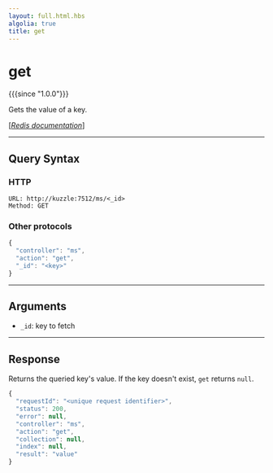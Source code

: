 ```yaml
---
layout: full.html.hbs
algolia: true
title: get
---
```


# get

{{{since "1.0.0"}}}

Gets the value of a key.

[[_Redis documentation_]](https://redis.io/commands/get)

---

## Query Syntax

### HTTP

```http
URL: http://kuzzle:7512/ms/<_id>
Method: GET
```

### Other protocols


```js
{
  "controller": "ms",
  "action": "get",
  "_id": "<key>"
}
```

---

## Arguments

* `_id`: key to fetch

---

## Response

Returns the queried key's value. If the key doesn't exist, `get` returns `null`.

```javascript
{
  "requestId": "<unique request identifier>",
  "status": 200,
  "error": null,
  "controller": "ms",
  "action": "get",
  "collection": null,
  "index": null,
  "result": "value"
}
```
